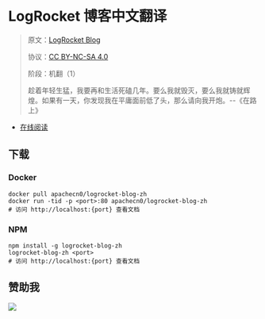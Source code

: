 <!--
    需要填充的占位符：
    
    README.md
    
        LogRocket 博客中文翻译：文档中文名
        LogRocket Blog：文档英文名
        https://blog.logrocket.com/：文档原始链接
        logrocket：域名前缀
        飞龙：负责人名称
        wizardforcel：负责人 Github 用户名
        562826179：负责人 QQ
        logrocket-blog-zh：ApacheCN 的 Github 仓库名称
        logrocket-blog-zh：DockerHub 仓库名称
        logrocket-blog-zh：PYPI 包名称
        logrocket-blog-zh：NPM 包名称
    
    CNAME
    
        logrocket：域名前缀

    index.html
    
        LogRocket 博客中文翻译：文档中文名
        #764abc：显示颜色
        logrocket-blog-zh：ApacheCN 的 Github 仓库名称

    asset/docsify-apachecn-footer.js
    
        logrocket-blog-zh：ApacheCN 的 Github 仓库名称
-->

# LogRocket 博客中文翻译

> 原文：[LogRocket Blog](https://blog.logrocket.com/)
> 
> 协议：[CC BY-NC-SA 4.0](http://creativecommons.org/licenses/by-nc-sa/4.0/)
> 
> 阶段：机翻（1）
> 
> 趁着年轻生猛，我要再和生活死磕几年。要么我就毁灭，要么我就铸就辉煌。如果有一天，你发现我在平庸面前低了头，那么请向我开炮。--《在路上》

* [在线阅读](https://logrocket.apachecn.org)
## 下载

### Docker

```
docker pull apachecn0/logrocket-blog-zh
docker run -tid -p <port>:80 apachecn0/logrocket-blog-zh
# 访问 http://localhost:{port} 查看文档
```

### NPM

```
npm install -g logrocket-blog-zh
logrocket-blog-zh <port>
# 访问 http://localhost:{port} 查看文档
```

## 赞助我

![](https://img-blog.csdnimg.cn/20200112005920729.png)
